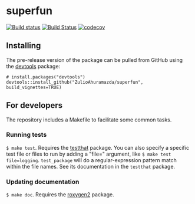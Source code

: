 # superfun

[![Build status](https://ci.appveyor.com/api/projects/status/rt5opnjco044loos?svg=true)](https://ci.appveyor.com/project/ZulioAhuramazda/superfun)
[![Build Status](https://travis-ci.org/ZulioAhuramazda/superfun.png?branch=master)](https://travis-ci.org/ZulioAhuramazda/superfun)  [![codecov](https://codecov.io/gh/ZulioAhuramazda/superfun/branch/master/graph/badge.svg)](https://codecov.io/gh/ZulioAhuramazda/superfun)

## Installing

<!-- If you're putting `superfun` on CRAN, it can be installed with

    install.packages("superfun") -->

The pre-release version of the package can be pulled from GitHub using the [devtools](https://github.com/hadley/devtools) package:

    # install.packages("devtools")
    devtools::install_github("ZulioAhuramazda/superfun", build_vignettes=TRUE)

## For developers

The repository includes a Makefile to facilitate some common tasks.

### Running tests

`$ make test`. Requires the [testthat](https://github.com/hadley/testthat) package. You can also specify a specific test file or files to run by adding a "file=" argument, like `$ make test file=logging`. `test_package` will do a regular-expression pattern match within the file names. See its documentation in the `testthat` package.

### Updating documentation

`$ make doc`. Requires the [roxygen2](https://github.com/klutometis/roxygen) package.
